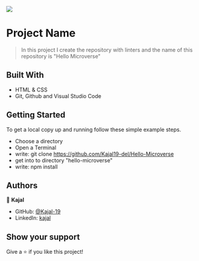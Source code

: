 ![](https://img.shields.io/badge/Microverse-blueviolet)

# Project Name

> In this project I create the repository with linters and the name of this repository is "Hello Microverse"


## Built With

- HTML & CSS
- Git, Github and Visual Studio Code

## Getting Started

To get a local copy up and running follow these simple example steps.

- Choose a directory
- Open a Terminal
- write: git clone https://github.com/Kajal19-del/Hello-Microverse
- get into to directory "hello-microverse"
- write: npm install

## Authors

👤 **Kajal**

- GitHub: [@Kajal-19](https://github.com/Kajal19-del)
- LinkedIn: [kajal](https://www.linkedin.com/in/kajal-pramanik-234a93173/)


## Show your support

Give a ⭐️ if you like this project!